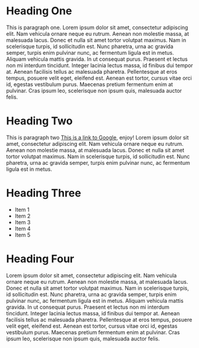 # Heading One

This is paragraph one. Lorem ipsum dolor sit amet, consectetur adipiscing elit. Nam vehicula ornare neque eu rutrum. Aenean non molestie massa, at malesuada lacus. Donec et nulla sit amet tortor volutpat maximus. Nam in scelerisque turpis, id sollicitudin est. Nunc pharetra, urna ac gravida semper, turpis enim pulvinar nunc, ac fermentum ligula est in metus. Aliquam vehicula mattis gravida. In ut consequat purus. Praesent et lectus non mi interdum tincidunt. Integer lacinia lectus massa, id finibus dui tempor at. Aenean facilisis tellus ac malesuada pharetra. Pellentesque at eros tempus, posuere velit eget, eleifend est. Aenean est tortor, cursus vitae orci id, egestas vestibulum purus. Maecenas pretium fermentum enim at pulvinar. Cras ipsum leo, scelerisque non ipsum quis, malesuada auctor felis.

# Heading Two

This is paragraph two [This is a link to Google](https://google.com/), enjoy! Lorem ipsum dolor sit amet, consectetur adipiscing elit. Nam vehicula ornare neque eu rutrum. Aenean non molestie massa, at malesuada lacus. Donec et nulla sit amet tortor volutpat maximus. Nam in scelerisque turpis, id sollicitudin est. Nunc pharetra, urna ac gravida semper, turpis enim pulvinar nunc, ac fermentum ligula est in metus.

# Heading Three

- Item 1
- Item 2
- Item 3
- Item 4
- Item 5

# Heading Four
Lorem ipsum dolor sit amet, consectetur adipiscing elit. Nam vehicula ornare neque eu rutrum. Aenean non molestie massa, at malesuada lacus. Donec et nulla sit amet tortor volutpat maximus. Nam in scelerisque turpis, id sollicitudin est. Nunc pharetra, urna ac gravida semper, turpis enim pulvinar nunc, ac fermentum ligula est in metus. Aliquam vehicula mattis gravida. In ut consequat purus. Praesent et lectus non mi interdum tincidunt. Integer lacinia lectus massa, id finibus dui tempor at. Aenean facilisis tellus ac malesuada pharetra. Pellentesque at eros tempus, posuere velit eget, eleifend est. Aenean est tortor, cursus vitae orci id, egestas vestibulum purus. Maecenas pretium fermentum enim at pulvinar. Cras ipsum leo, scelerisque non ipsum quis, malesuada auctor felis.